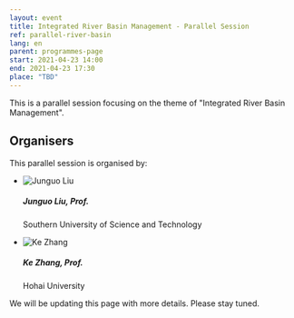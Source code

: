 ```yaml
---
layout: event
title: Integrated River Basin Management - Parallel Session
ref: parallel-river-basin
lang: en
parent: programmes-page
start: 2021-04-23 14:00
end: 2021-04-23 17:30
place: "TBD"
---
```

This is a parallel session focusing on the theme of "Integrated River Basin Management".

## Organisers

This parallel session is organised by:

<ul class="people-list p-0">
  <li class="media my-2">
    <img src="https://cdn.jsdelivr.net/gh/estds/estds2020/assets/img/avatars/avatar-junguo-liu.jpg" class="people-avatar rounded-circle mr-3" alt="Junguo Liu">
    <div class="media-body">
      <h5 class="mt-0"><strong>Junguo Liu</strong>, Prof.</h5>
      <p class="text-secondary">Southern University of Science and Technology</p>
    </div>
  </li>
  <li class="media my-2">
    <img src="https://cdn.jsdelivr.net/gh/estds/estds2020/assets/img/avatars/avatar-ke-zhang.jpg" class="people-avatar rounded-circle mr-3" alt="Ke Zhang">
    <div class="media-body">
      <h5 class="mt-0"><b>Ke Zhang</b>, Prof.</h5>
      <p class="text-secondary">Hohai University</p>
    </div>
  </li>
</ul>

We will be updating this page with more details. Please stay tuned.
